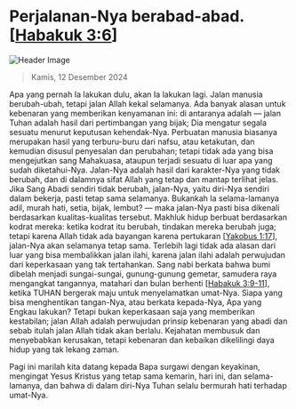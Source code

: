 
# Perjalanan-Nya berabad-abad. [[Habakuk 3:6](http://alkitab.sabda.org/?Habakuk%203:6)]

![Header Image](https://alkitab.app/slice/sunrise.jpg)

> Kamis, 12 Desember 2024

Apa yang pernah Ia lakukan dulu, akan Ia lakukan lagi. Jalan manusia berubah-ubah, tetapi jalan Allah kekal selamanya. Ada banyak alasan untuk kebenaran yang memberikan kenyamanan ini: di antaranya adalah — jalan Tuhan adalah hasil dari pertimbangan yang bijak; Dia mengatur segala sesuatu menurut keputusan kehendak-Nya. Perbuatan manusia biasanya merupakan hasil yang terburu-buru dari nafsu, atau ketakutan, dan kemudian disusul penyesalan dan perubahan; tetapi tidak ada yang bisa mengejutkan sang Mahakuasa, ataupun terjadi sesuatu di luar apa yang sudah diketahui-Nya. Jalan-Nya adalah hasil dari karakter-Nya yang tidak berubah, dan di dalamnya sifat Allah yang tetap dan mantap terlihat jelas. Jika Sang Abadi sendiri tidak berubah, jalan-Nya, yaitu diri-Nya sendiri dalam bekerja, pasti tetap sama selamanya. Bukankah Ia selama-lamanya adil, murah hati, setia, bijak, lembut? — maka jalan-Nya pasti bisa dikenali berdasarkan kualitas-kualitas tersebut. Makhluk hidup berbuat berdasarkan kodrat mereka: ketika kodrat itu berubah, tindakan mereka berubah juga; tetapi karena Allah tidak ada bayangan karena pertukaran [[Yakobus 1:17](http://alkitab.sabda.org/?Yakobus%201:17)], jalan-Nya akan selamanya tetap sama. Terlebih lagi tidak ada alasan dari luar yang bisa membalikkan jalan ilahi, karena jalan ilahi adalah perwujudan dari keperkasaan yang tak tertahankan. Sang nabi berkata bahwa bumi dibelah menjadi sungai-sungai, gunung-gunung gemetar, samudera raya mengangkat tangannya, matahari dan bulan berhenti [[Habakuk 3:9-11](http://alkitab.sabda.org/?Habakuk%203:9-11)], ketika TUHAN bergerak maju untuk menyelamatkan umat-Nya. Siapa yang bisa menghentikan tangan-Nya, atau berkata kepada-Nya, Apa yang Engkau lakukan? Tetapi bukan keperkasaan saja yang memberikan kestabilan; jalan Allah adalah perwujudan prinsip kebenaran yang abadi dan sebab itulah jalan Allah tidak akan berlalu. Kejahatan membusuk dan menyebabkan kerusakan, tetapi kebenaran dan kebaikan dikelilingi daya hidup yang tak lekang zaman.

Pagi ini marilah kita datang kepada Bapa surgawi dengan keyakinan, mengingat Yesus Kristus yang tetap sama kemarin, hari ini, dan selama-lamanya, dan bahwa di dalam diri-Nya Tuhan selalu bermurah hati terhadap umat-Nya.
    